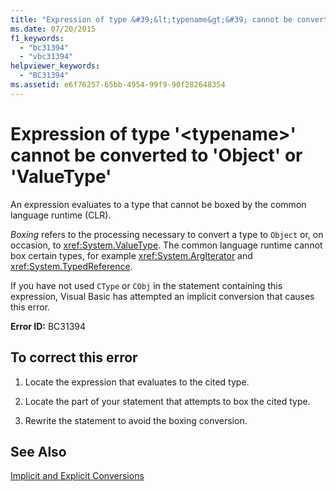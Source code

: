 ```yaml
---
title: "Expression of type &#39;&lt;typename&gt;&#39; cannot be converted to &#39;Object&#39; or &#39;ValueType&#39;"
ms.date: 07/20/2015
f1_keywords: 
  - "bc31394"
  - "vbc31394"
helpviewer_keywords: 
  - "BC31394"
ms.assetid: e6f76257-65bb-4954-99f9-90f282648354
---
```

# Expression of type &#39;&lt;typename&gt;&#39; cannot be converted to &#39;Object&#39; or &#39;ValueType&#39;
An expression evaluates to a type that cannot be boxed by the common language runtime (CLR).  
  
 *Boxing* refers to the processing necessary to convert a type to `Object` or, on occasion, to <xref:System.ValueType>. The common language runtime cannot box certain types, for example <xref:System.ArgIterator> and <xref:System.TypedReference>.  
  
 If you have not used `CType` or `CObj` in the statement containing this expression, Visual Basic has attempted an implicit conversion that causes this error.  
  
 **Error ID:** BC31394  
  
## To correct this error  
  
1. Locate the expression that evaluates to the cited type.  
  
2. Locate the part of your statement that attempts to box the cited type.  
  
3. Rewrite the statement to avoid the boxing conversion.  
  
## See Also  
 [Implicit and Explicit Conversions](../../visual-basic/programming-guide/language-features/data-types/implicit-and-explicit-conversions.md)
